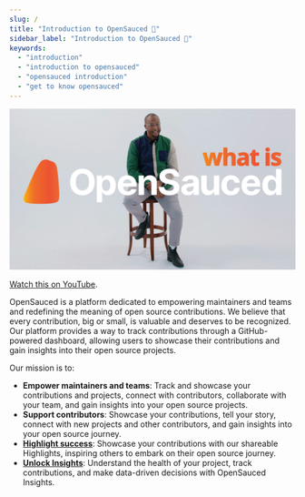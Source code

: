```yaml
---
slug: /
title: "Introduction to OpenSauced 🍕"
sidebar_label: "Introduction to OpenSauced 🍕"
keywords:
  - "introduction"
  - "introduction to opensauced"
  - "opensauced introduction"
  - "get to know opensauced"
---
```


![Example banner](../static/img/what-is-opensauced-borderless.jpg)

[Watch this on YouTube](https://www.youtube.com/watch?v=h8gwrzis-dY&list=PLHyZ0Wz_A44XAE-6Gbd69pZLTdqWdwlBx&index=1&t=2s).

OpenSauced is a platform dedicated to empowering maintainers and teams and redefining the meaning of open source contributions. We believe that every contribution, big or small, is valuable and deserves to be recognized. Our platform provides a way to track contributions through a GitHub-powered dashboard, allowing users to showcase their contributions and gain insights into their open source projects.

Our mission is to:

- **Empower maintainers and teams**: Track and showcase your contributions and projects, connect with contributors, collaborate with your team, and gain insights into your open source projects.
- **Support contributors**: Showcase your contributions, tell your story, connect with new projects and other contributors, and gain insights into your open source journey.
- [**Highlight success**](../docs/features/highlights.md): Showcase your contributions with our shareable Highlights, inspiring others to embark on their open source journey.
- [**Unlock Insights**](../docs/features/insights.md): Understand the health of your project, track contributions, and make data-driven decisions with OpenSauced Insights.
